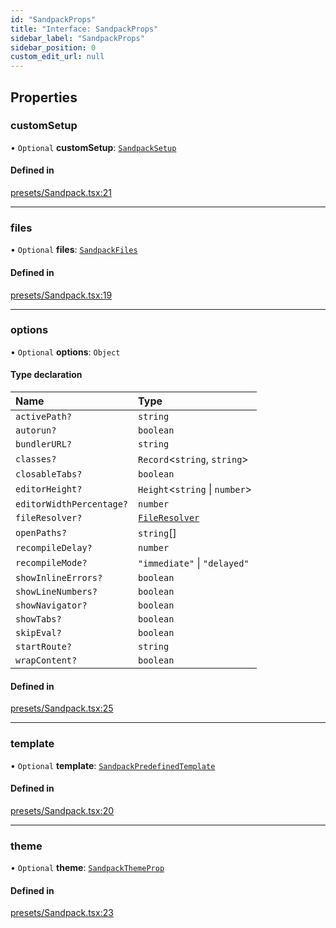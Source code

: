 ```yaml
---
id: "SandpackProps"
title: "Interface: SandpackProps"
sidebar_label: "SandpackProps"
sidebar_position: 0
custom_edit_url: null
---
```


## Properties

### customSetup

• `Optional` **customSetup**: [`SandpackSetup`](SandpackSetup)

#### Defined in

[presets/Sandpack.tsx:21](https://github.com/codesandbox/sandpack/blob/ce1032c/sandpack-react/src/presets/Sandpack.tsx#L21)

___

### files

• `Optional` **files**: [`SandpackFiles`](../#sandpackfiles)

#### Defined in

[presets/Sandpack.tsx:19](https://github.com/codesandbox/sandpack/blob/ce1032c/sandpack-react/src/presets/Sandpack.tsx#L19)

___

### options

• `Optional` **options**: `Object`

#### Type declaration

| Name | Type |
| :------ | :------ |
| `activePath?` | `string` |
| `autorun?` | `boolean` |
| `bundlerURL?` | `string` |
| `classes?` | `Record`<`string`, `string`\> |
| `closableTabs?` | `boolean` |
| `editorHeight?` | `Height`<`string` \| `number`\> |
| `editorWidthPercentage?` | `number` |
| `fileResolver?` | [`FileResolver`](FileResolver) |
| `openPaths?` | `string`[] |
| `recompileDelay?` | `number` |
| `recompileMode?` | ``"immediate"`` \| ``"delayed"`` |
| `showInlineErrors?` | `boolean` |
| `showLineNumbers?` | `boolean` |
| `showNavigator?` | `boolean` |
| `showTabs?` | `boolean` |
| `skipEval?` | `boolean` |
| `startRoute?` | `string` |
| `wrapContent?` | `boolean` |

#### Defined in

[presets/Sandpack.tsx:25](https://github.com/codesandbox/sandpack/blob/ce1032c/sandpack-react/src/presets/Sandpack.tsx#L25)

___

### template

• `Optional` **template**: [`SandpackPredefinedTemplate`](../#sandpackpredefinedtemplate)

#### Defined in

[presets/Sandpack.tsx:20](https://github.com/codesandbox/sandpack/blob/ce1032c/sandpack-react/src/presets/Sandpack.tsx#L20)

___

### theme

• `Optional` **theme**: [`SandpackThemeProp`](../#sandpackthemeprop)

#### Defined in

[presets/Sandpack.tsx:23](https://github.com/codesandbox/sandpack/blob/ce1032c/sandpack-react/src/presets/Sandpack.tsx#L23)
